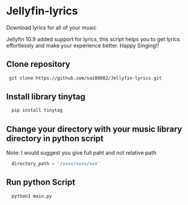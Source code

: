 # Jellyfin-lyrics
Download lyrics for all of your music

Jellyfin 10.9 added support for lyrics, this script helps you to get lyrics effortlessly and make your experience better. Happy Singing!!

## Clone repository

```bash
 git clone https://github.com/sai80082/Jellyfin-lyrics.git
```

## Install library tinytag

```python
  pip install tinytag
```

## Change your directory with your music library directory in python script

Note: I would suggest you give full paht and not relative path

```python
  directory_path = '/xxxx/xxxx/xxx'
```

## Run python Script

```python
  python3 main.py
```
